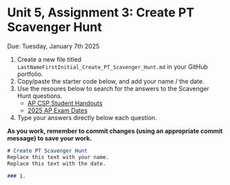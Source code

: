 # Unit 5, Assignment 3: Create PT Scavenger Hunt
Due: Tuesday, January 7th 2025

1. Create a new file titled `LastNameFirstInitial_Create_PT_Scavenger_Hunt.md` in your GitHub portfolio.
2. Copy/paste the starter code below, and add your name / the date.
3. Use the resoures below to search for the answers to the Scavenger Hunt questions.
   * [AP CSP Student Handouts](https://apcentral.collegeboard.org/media/pdf/ap-csp-student-task-directions.pdf)
   * [2025 AP Exam Dates](https://apcentral.collegeboard.org/exam-administration-ordering-scores/exam-dates)
5. Type your answers directly below each question.

**As you work, remember to commit changes (using an appropriate commit message) to save your work.**

```markdown
# Create PT Scavenger Hunt
Replace this text with your name.
Replace this text with the date.

### 1. 

```
